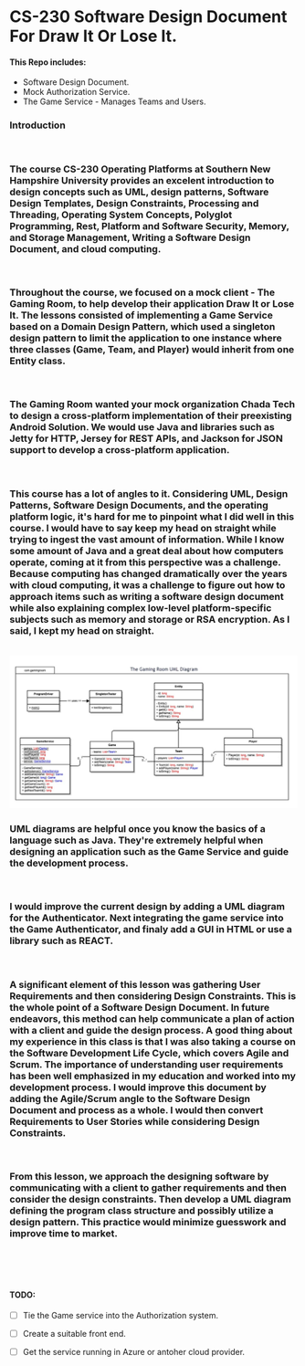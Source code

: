 # CS-230 Software Design Document For Draw It Or Lose It. 
#### This Repo includes:
 * Software Design Document. 
 * Mock Authorization Service. 
 * The Game Service - Manages Teams and Users.

### Introduction

<br>

### The course CS-230 Operating Platforms at Southern New Hampshire University provides an excelent introduction to design concepts such as UML, design patterns, Software Design Templates, Design Constraints, Processing and Threading, Operating System Concepts, Polyglot Programming, Rest, Platform and Software Security, Memory, and Storage Management, Writing a Software Design Document, and cloud computing.  

<br>

### Throughout the course, we focused on a mock client - The Gaming Room, to help develop their application Draw It or Lose It. The lessons consisted of implementing a Game Service based on a Domain Design Pattern, which used a singleton design pattern to limit the application to one instance where three classes (Game, Team, and Player) would inherit from one Entity class. 

<br>

### The Gaming Room wanted your mock organization Chada Tech to design a cross-platform implementation of their preexisting Android Solution. We would use Java and libraries such as Jetty for HTTP, Jersey for REST APIs, and Jackson for JSON support to develop a cross-platform application.

<br>

### This course has a lot of angles to it. Considering UML, Design Patterns, Software Design Documents, and the operating platform logic, it's hard for me to pinpoint what I did well in this course. I would have to say keep my head on straight while trying to ingest the vast amount of information. While I know some amount of Java and a great deal about how computers operate, coming at it from this perspective was a challenge. Because computing has changed dramatically over the years with cloud computing, it was a challenge to figure out how to approach items such as writing a software design document while also explaining complex low-level platform-specific subjects such as memory and storage or RSA encryption. As I said, I kept my head on straight.

<br>

<img src="TGRUMLD.png">


<br>

### UML diagrams are helpful once you know the basics of a language such as Java. They're extremely helpful when designing an application such as the Game Service and guide the development process.

<br>

### I would improve the current design by adding a UML diagram for the Authenticator. Next integrating the game service into the Game Authenticator, and finaly add a GUI in HTML or use a library such as REACT. 


<br>

### A significant element of this lesson was gathering User Requirements and then considering Design Constraints. This is the whole point of a Software Design Document. In future endeavors, this method can help communicate a plan of action with a client and guide the design process. A good thing about my experience in this class is that I was also taking a course on the Software Development Life Cycle, which covers Agile and Scrum. The importance of understanding user requirements has been well emphasized in my education and worked into my development process. I would improve this document by adding the Agile/Scrum angle to the Software Design Document and process as a whole. I would then convert Requirements to User Stories while considering Design Constraints. 

<br>

### From this lesson, we approach the designing software by communicating with a client to gather requirements and then consider the design constraints. Then develop a UML diagram defining the program class structure and possibly utilize a design pattern. This practice would minimize guesswork and improve time to market. 

<br>

#### 

<br>

#### TODO: 
 - [ ] Tie the Game service into the Authorization system.
 - [ ] Create a suitable front end.
 - [ ] Get the service running in Azure or antoher cloud provider.


